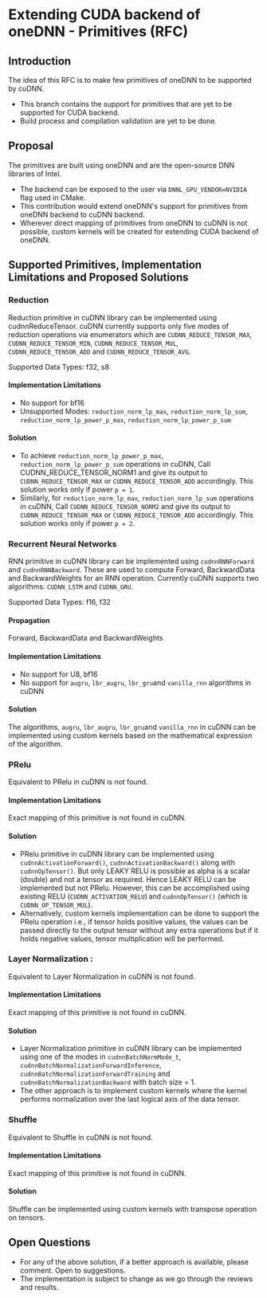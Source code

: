 # Extending CUDA backend of oneDNN - Primitives (RFC) 

## Introduction 
The idea of this RFC is to make few primitives of oneDNN to be supported by cuDNN.
- This branch contains the support for primitives that are yet to be supported for CUDA backend.
- Build process and compilation validation are yet to be done. 

## Proposal 
The primitives are built using oneDNN and are the open-source DNN libraries of Intel. 
 - The backend can be exposed to the user via `DNNL_GPU_VENDOR=NVIDIA` flag used in CMake.
 - This contribution would extend oneDNN's support for primitives from oneDNN backend to cuDNN backend.
 - Wherever direct mapping of primitives from oneDNN to cuDNN is not possible, custom kernels will be created for extending CUDA backend of oneDNN.  

## Supported Primitives, Implementation Limitations and Proposed Solutions 

### Reduction
Reduction primitive in cuDNN library can be implemented using cudnnReduceTensor. cuDNN currently supports only five modes of reduction operations via enumerators which are `CUDNN_REDUCE_TENSOR_MAX`, `CUDNN_REDUCE_TENSOR_MIN`, `CUDNN_REDUCE_TENSOR_MUL`, `CUDNN_REDUCE_TENSOR_ADD` and `CUDNN_REDUCE_TENSOR_AVG`.

Supported Data Types:  f32, s8
#### Implementation Limitations 
- No support for bf16 
- Unsupported Modes: `reduction_norm_lp_max`, `reduction_norm_lp_sum`, `reduction_norm_lp_power_p_max`, `reduction_norm_lp_power_p_sum`
#### Solution 
- To achieve `reduction_norm_lp_power_p_max`, `reduction_norm_lp_power_p_sum` operations in cuDNN, Call CUDNN_REDUCE_TENSOR_NORM1 and give its output to `CUDNN_REDUCE_TENSOR_MAX` or `CUDNN_REDUCE_TENSOR_ADD` accordingly. This solution works only if power `p = 1`. 
- Similarly, for `reduction_norm_lp_max`, `reduction_norm_lp_sum`  operations in cuDNN, Call `CUDNN_REDUCE_TENSOR_NORM2` and give its output to `CUDNN_REDUCE_TENSOR_MAX` or `CUDNN_REDUCE_TENSOR_ADD` accordingly. This solution works only if power `p = 2`.  

### Recurrent Neural Networks 
RNN primitive in cuDNN library can be implemented using `cudnnRNNForward` and `cudnnRNNBackward`. These are used to compute Forward, BackwardData and BackwardWeights for an RNN operation. Currently cuDNN supports two algorithms: `CUDNN_LSTM` and `CUDNN_GRU`. 

Supported Data Types: f16, f32 
#### Propagation 
Forward, BackwardData and BackwardWeights 
#### Implementation Limitations 
- No support for U8, bf16 
- No support for `augru`, `lbr_augru`, `lbr_gru`and `vanilla_rnn` algorithms in cuDNN 
#### Solution 
The algorithms,  `augru`, `lbr_augru`, `lbr_gru`and `vanilla_rnn` in cuDNN can be implemented using custom kernels based on the mathematical expression of the algorithm. 

### PRelu  
Equivalent to PRelu in cuDNN is not found. 
#### Implementation Limitations 
Exact mapping of this primitive is not found in cuDNN. 
#### Solution 
- PRelu primitive in cuDNN library can be implemented using `cudnnActivationForward()`, `cudnnActivationBackward()` along with `cudnnOpTensor()`. But only LEAKY RELU is possible as alpha is a scalar (double) and not a tensor as required. Hence LEAKY RELU can be implemented but not PRelu. However, this can be accomplished using existing RELU (`CUDNN_ACTIVATION_RELU`) and `cudnnOpTensor()` (which is `CUDNN_OP_TENSOR_MUL`).  
- Alternatively, custom kernels implementation can be done to support the PRelu operation i.e., if tensor holds positive values, the values can be passed directly to the output tensor without any extra operations but if it holds negative values, tensor multiplication will be performed.  

### Layer Normalization : 
Equivalent to Layer Normalization in cuDNN is not found. 
#### Implementation Limitations 
Exact mapping of this primitive is not found in cuDNN.
#### Solution 
- Layer Normalization primitive in cuDNN library  can be implemented using one of the modes in `cudnnBatchNormMode_t`, `cudnnBatchNormalizationForwardInference`, `cudnnBatchNormalizationForwardTraining` and `cudnnBatchNormalizationBackward` with batch size = 1.
- The other approach is to implement custom kernels where the kernel performs normalization over the last logical axis of the data tensor.  

### Shuffle 
Equivalent to Shuffle in cuDNN is not found.
#### Implementation Limitations 
Exact mapping of this primitive is not found in cuDNN.
#### Solution 
Shuffle can be implemented using custom kernels with transpose operation on tensors. 

## Open Questions
- For any of the above solution, if a better approach is available, please comment. Open to suggestions.
- The implementation is subject to change as we go through the reviews and results.
